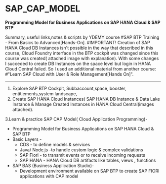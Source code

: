 # SAP_CAP_MODEL
**Programming Model for Business Applications on SAP HANA Cloud & SAP BTP**

Summary, useful links,notes & scripts by YDEMY course 
#SAP BTP Training - From Basics to Advanced[Hands-On].
#IMPORTANT!
Creation of SAP HANA Cloud DB Instances isn't
possible in the way that described in this course, Cloud Foundry interface 
in the BTP cockpit was changed since this course was created( attached image with explanation).
With some changes I succeded to create DB Instances on the space level
but  login in HANA Cloud Central failed. 
So I used an additional material from another course:
#"Learn SAP Cloud with User & Role Management[Hands On]".


-----------------------------------------------------------
1. Explore SAP BTP Cockpit, Subbaccount,space, booster, entitlements,system landscape,
2. Create SAP HANA Cloud Instances( SAP HANA DB Instance & Data Lake Instance
 & Manage Created Instances in HANA Cloud Central(images attached).

3.Learn & practice SAP CAP Model( Cloud Application Programming)-
  * Programming Model for Business Applications on SAP HANA Cloud & SAP BTP
  * Basic Layers -
    - CDS - to define models & services
    - Java/ Node.js -to handle custom logic & complex validations
    - SAP Fiori - to transmit events or to receive incoming requests
    - SAP HANA - HANA Cloud DB artifacts like tables, views , functions
  * SAP BAS (Business Application Studio)-
    - Development environment available on SAP BTP to create SAP FIORI
     applications with CAP model    
